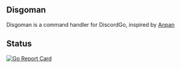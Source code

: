 ## Disgoman
Disgoman is a command handler for DiscordGo, inspired by [Anpan](https://github.com/MikeModder/anpan)

## Status
[![Go Report Card](https://goreportcard.com/badge/github.com/MikeModder/disgoman)](https://goreportcard.com/report/github.com/MikeModder/disgoman)

## 